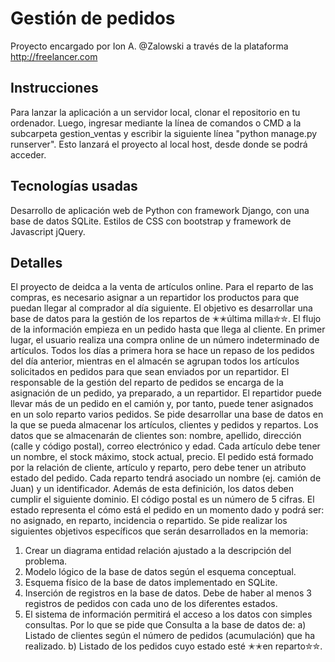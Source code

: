 # Gestión de pedidos
Proyecto encargado por Ion A. @Zalowski a través de la plataforma http://freelancer.com
## Instrucciones
Para lanzar la aplicación a un servidor local, clonar el repositorio en tu ordenador. Luego, ingresar mediante la línea de comandos o CMD a la subcarpeta gestion_ventas y escribir la siguiente línea "python manage.py runserver". Esto lanzará el proyecto al local host, desde donde se podrá acceder.
## Tecnologías usadas
Desarrollo de aplicación web de Python con framework Django, con una base de datos SQLite. Estilos de CSS con bootstrap y framework de Javascript jQuery.
## Detalles
El proyecto de deidca a la venta de artículos online. Para el reparto de las compras, es necesario asignar a un repartidor los productos para que puedan llegar al comprador al día siguiente. El objetivo es desarrollar una base de datos para la gestión de los repartos de ✭✭última milla✮✮.
El flujo de la información empieza en un pedido hasta que llega al cliente. En primer lugar, el usuario realiza una compra online de un número indeterminado de artículos. Todos los días a primera hora se hace un repaso de los pedidos del día anterior, mientras en el almacén se agrupan todos los artículos solicitados en pedidos para que sean enviados por un repartidor. El responsable de la gestión del reparto de pedidos se encarga de la asignación de un pedido, ya preparado, a un repartidor. El repartidor puede llevar más de un pedido en el camión y, por tanto, puede tener asignados en un solo reparto varios pedidos. Se pide desarrollar una base de datos en la que se pueda almacenar los artículos, clientes y pedidos y repartos. Los datos que se almacenarán de clientes son: nombre, apellido, dirección (calle y código postal), correo electrónico y edad. Cada artículo debe tener un nombre, el stock máximo, stock actual, precio. El pedido está formado por la relación de cliente, artículo y reparto, pero debe tener un atributo estado del pedido. Cada reparto tendrá asociado un nombre (ej. camión de Juan) y un identificador.
Además de esta definición, los datos deben cumplir el siguiente dominio. El código postal es un número de 5 cifras. El estado representa el cómo está el pedido en un momento dado y podrá ser: no asignado, en reparto, incidencia o repartido.
Se pide realizar los siguientes objetivos específicos que serán desarrollados en la memoria:
1. Crear un diagrama entidad relación ajustado a la descripción del problema.
2. Modelo lógico de la base de datos según el esquema conceptual.
3. Esquema físico de la base de datos implementado en SQLite.
4. Inserción de registros en la base de datos. Debe de haber al menos 3 registros de pedidos con cada uno de los diferentes estados.
5. El sistema de información permitirá el acceso a los datos con simples consultas. Por lo que se pide que Consulta a la base de datos de:
  a) Listado de clientes según el número de pedidos (acumulación) que ha realizado.
  b) Listado de los pedidos cuyo estado esté ✭✭en reparto✮✮.
 

